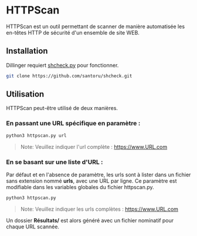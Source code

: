 # HTTPScan 

HTTPScan est un outil permettant de scanner de manière automatisée les en-têtes HTTP de sécurité d'un ensemble de site WEB.

## Installation

Dillinger requiert [shcheck.py](https://github.com/santoru/shcheck) pour fonctionner.

```sh
git clone https://github.com/santoru/shcheck.git
```

## Utilisation

HTTPScan peut-être utilisé de deux manières.

### En passant une URL spécifique en paramètre :

```sh
python3 httpscan.py url
```

> Note: Veuillez indiquer l'url complète : https://www.URL.com

### En se basant sur une liste d'URL :

Par défaut et en l'absence de paramètre, les urls sont à lister dans un fichier sans extension nommé **urls**, avec une URL par ligne.
Ce paramètre est modifiable dans les variables globales du fichier httpscan.py.

```sh
python3 httpscan.py
```
> Note: Veuillez indiquer les urls complètes : https://www.URL.com

Un dossier **Résultats/** est alors généré avec un fichier nominatif pour chaque URL scannée.